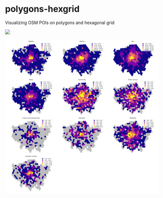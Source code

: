 # polygons-hexgrid
Visualizing OSM POIs on polygons and hexagonal grid

![](https://github.com/mikhailsirenko/polygons-hexgrid/blob/master/choropleth-polygon.png)

![](https://github.com/mikhailsirenko/polygons-hexgrid/blob/master/choropleth-hex.png)

